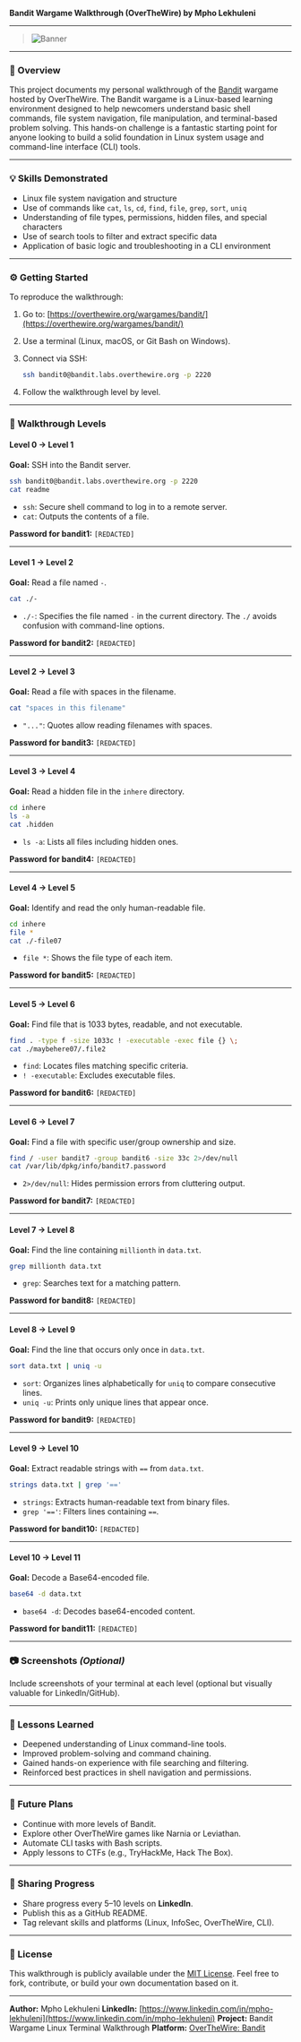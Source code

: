 **Bandit Wargame Walkthrough (OverTheWire) by Mpho Lekhuleni**

---

> ![Banner](https://raw.githubusercontent.com/yourusername/bandit-walkthrough/main/assets/banner.png)

---

### 📘 Overview

This project documents my personal walkthrough of the [Bandit](https://overthewire.org/wargames/bandit/) wargame hosted by OverTheWire. The Bandit wargame is a Linux-based learning environment designed to help newcomers understand basic shell commands, file system navigation, file manipulation, and terminal-based problem solving. This hands-on challenge is a fantastic starting point for anyone looking to build a solid foundation in Linux system usage and command-line interface (CLI) tools.

---

### 💡 Skills Demonstrated

* Linux file system navigation and structure
* Use of commands like `cat`, `ls`, `cd`, `find`, `file`, `grep`, `sort`, `uniq`
* Understanding of file types, permissions, hidden files, and special characters
* Use of search tools to filter and extract specific data
* Application of basic logic and troubleshooting in a CLI environment

---

### ⚙️ Getting Started

To reproduce the walkthrough:

1. Go to: [https://overthewire.org/wargames/bandit/](https://overthewire.org/wargames/bandit/)
2. Use a terminal (Linux, macOS, or Git Bash on Windows).
3. Connect via SSH:

   ```bash
   ssh bandit0@bandit.labs.overthewire.org -p 2220
   ```
4. Follow the walkthrough level by level.

---

### 🧽 Walkthrough Levels

#### Level 0 → Level 1

**Goal:** SSH into the Bandit server.

```bash
ssh bandit0@bandit.labs.overthewire.org -p 2220
cat readme
```

* `ssh`: Secure shell command to log in to a remote server.
* `cat`: Outputs the contents of a file.

**Password for bandit1:** `[REDACTED]`

---

#### Level 1 → Level 2

**Goal:** Read a file named `-`.

```bash
cat ./-
```

* `./-`: Specifies the file named `-` in the current directory. The `./` avoids confusion with command-line options.

**Password for bandit2:** `[REDACTED]`

---

#### Level 2 → Level 3

**Goal:** Read a file with spaces in the filename.

```bash
cat "spaces in this filename"
```

* `"..."`: Quotes allow reading filenames with spaces.

**Password for bandit3:** `[REDACTED]`

---

#### Level 3 → Level 4

**Goal:** Read a hidden file in the `inhere` directory.

```bash
cd inhere
ls -a
cat .hidden
```

* `ls -a`: Lists all files including hidden ones.

**Password for bandit4:** `[REDACTED]`

---

#### Level 4 → Level 5

**Goal:** Identify and read the only human-readable file.

```bash
cd inhere
file *
cat ./-file07
```

* `file *`: Shows the file type of each item.

**Password for bandit5:** `[REDACTED]`

---

#### Level 5 → Level 6

**Goal:** Find file that is 1033 bytes, readable, and not executable.

```bash
find . -type f -size 1033c ! -executable -exec file {} \;
cat ./maybehere07/.file2
```

* `find`: Locates files matching specific criteria.
* `! -executable`: Excludes executable files.

**Password for bandit6:** `[REDACTED]`

---

#### Level 6 → Level 7

**Goal:** Find a file with specific user/group ownership and size.

```bash
find / -user bandit7 -group bandit6 -size 33c 2>/dev/null
cat /var/lib/dpkg/info/bandit7.password
```

* `2>/dev/null`: Hides permission errors from cluttering output.

**Password for bandit7:** `[REDACTED]`

---

#### Level 7 → Level 8

**Goal:** Find the line containing `millionth` in `data.txt`.

```bash
grep millionth data.txt
```

* `grep`: Searches text for a matching pattern.

**Password for bandit8:** `[REDACTED]`

---

#### Level 8 → Level 9

**Goal:** Find the line that occurs only once in `data.txt`.

```bash
sort data.txt | uniq -u
```

* `sort`: Organizes lines alphabetically for `uniq` to compare consecutive lines.
* `uniq -u`: Prints only unique lines that appear once.

**Password for bandit9:** `[REDACTED]`

---

#### Level 9 → Level 10

**Goal:** Extract readable strings with `==` from `data.txt`.

```bash
strings data.txt | grep '=='
```

* `strings`: Extracts human-readable text from binary files.
* `grep '=='`: Filters lines containing `==`.

**Password for bandit10:** `[REDACTED]`

---

#### Level 10 → Level 11

**Goal:** Decode a Base64-encoded file.

```bash
base64 -d data.txt
```

* `base64 -d`: Decodes base64-encoded content.

**Password for bandit11:** `[REDACTED]`

---

### 📷 Screenshots *(Optional)*

Include screenshots of your terminal at each level (optional but visually valuable for LinkedIn/GitHub).

---

### 📘 Lessons Learned

* Deepened understanding of Linux command-line tools.
* Improved problem-solving and command chaining.
* Gained hands-on experience with file searching and filtering.
* Reinforced best practices in shell navigation and permissions.

---

### 🔭 Future Plans

* Continue with more levels of Bandit.
* Explore other OverTheWire games like Narnia or Leviathan.
* Automate CLI tasks with Bash scripts.
* Apply lessons to CTFs (e.g., TryHackMe, Hack The Box).

---

### 📣 Sharing Progress

* Share progress every 5–10 levels on **LinkedIn**.
* Publish this as a GitHub README.
* Tag relevant skills and platforms (Linux, InfoSec, OverTheWire, CLI).

---

### 📄 License

This walkthrough is publicly available under the [MIT License](https://opensource.org/licenses/MIT). Feel free to fork, contribute, or build your own documentation based on it.

---

**Author:** Mpho Lekhuleni
**LinkedIn:** [https://www.linkedin.com/in/mpho-lekhuleni](https://www.linkedin.com/in/mpho-lekhuleni)
**Project:** Bandit Wargame Linux Terminal Walkthrough
**Platform:** [OverTheWire: Bandit](https://overthewire.org/wargames/bandit/)
